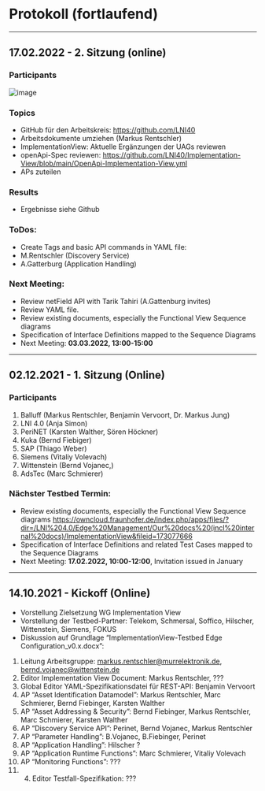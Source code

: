  
# Protokoll (fortlaufend)
---
## 17.02.2022 - 2. Sitzung (online)
### Participants
![image](https://user-images.githubusercontent.com/50681355/154471939-fc97b967-fd7e-48b3-a3d0-d6fdfd63dbc3.png)

###	Topics
-	GitHub für den Arbeitskreis: https://github.com/LNI40
-	Arbeitsdokumente umziehen (Markus Rentschler)
-	ImplementationView: Aktuelle Ergänzungen der UAGs reviewen
-	openApi-Spec reviewen: https://github.com/LNI40/Implementation-View/blob/main/OpenApi-Implementation-View.yml  
-	APs  zuteilen

### Results
-	Ergebnisse siehe Github

###	ToDos:
-	Create Tags and basic API commands in YAML file:
-	M.Rentschler  (Discovery Service)
-	A.Gatterburg (Application Handling)

###	Next Meeting: 
-	Review netField API with Tarik Tahiri (A.Gattenburg invites)
-	Review YAML file.
-	Review existing documents, especially the Functional View Sequence diagrams
-	Specification of Interface Definitions mapped to the Sequence Diagrams
-	Next Meeting: **03.03.2022, 13:00-15:00**

---
## 02.12.2021 - 1. Sitzung (Online)
###	Participants
1.	Balluff (Markus Rentschler, Benjamin Vervoort, Dr. Markus Jung)
2.	LNI 4.0 (Anja Simon)
3.	PeriNET (Karsten Walther, Sören Höckner)
4.	Kuka (Bernd Fiebiger) 
5.	SAP (Thiago Weber)
6.	Siemens (Vitaliy Volevach)
7.	Wittenstein (Bernd Vojanec,)
8.	AdsTec (Marc Schmierer)
	
###	Nächster Testbed Termin: 
+	Review existing documents, especially the Functional View Sequence diagrams
https://owncloud.fraunhofer.de/index.php/apps/files/?dir=/LNI%204.0/Edge%20Management/Our%20docs%20(incl%20internal%20docs)/ImplementationView&fileid=173077666
+	Specification of Interface Definitions and related Test Cases mapped to the Sequence Diagrams
+	Next Meeting: **17.02.2022, 10:00-12:00**, Invitation issued in January

---
## 14.10.2021 - Kickoff (Online)
+	Vorstellung Zielsetzung WG  Implementation View
+	Vorstellung der Testbed-Partner: Telekom, Schmersal, Soffico, Hilscher, Wittenstein, Siemens, FOKUS
+	Diskussion auf Grundlage “ImplementationView-Testbed Edge Configuration_v0.x.docx”:
1.	Leitung Arbeitsgruppe: markus.rentschler@murrelektronik.de, bernd.vojanec@wittenstein.de
2.	Editor Implementation View Document: Markus Rentschler, ???
3.	Global Editor YAML-Spezifikationsdatei für REST-API: Benjamin Vervoort
4.	AP “Asset Identification Datamodel”: Markus Rentschler, Marc Schmierer, Bernd Fiebinger, Karsten Walther
5.	AP “Asset Addressing & Security”: Bernd Fiebinger, Markus Rentschler, Marc Schmierer, Karsten Walther
6.	AP “Discovery Service API”: Perinet, Bernd Vojanec, Markus Rentschler
7.	AP “Parameter Handling”: B.Vojanec, B.Fiebinger, Perinet
8.	AP “Application Handling”: Hilscher ?
9.	AP “Application Runtime Functions”: Marc Schmierer, Vitaliy Volevach
10.	AP “Monitoring Functions”: ???
11.	4.	Editor Testfall-Spezifikation: ???

